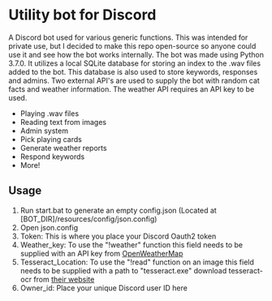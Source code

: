 <h1> Utility bot for Discord </h1>

A Discord bot used for various generic functions. This was intended for private use, but I decided to make this repo open-source so anyone could use it and see how the bot works internally. The bot was made using Python 3.7.0. It utilizes a local SQLite database for storing an index to the .wav files added to the bot. This database is also used to store keywords, responses and admins. Two external API's are used to supply the bot with random cat facts and weather information. The weather API requires an API key to be used.

<ul>
  <li>Playing .wav files</li>
  <li>Reading text from images</li>
  <li>Admin system</li>
  <li>Pick playing cards</li>
  <li>Generate weather reports</li>
  <li>Respond keywords</li>
  <li>More!</li>
 </ul>


<h2> Usage </h2>

<ol>
  <li>Run start.bat to generate an empty config.json (Located at [BOT_DIR]/resources/config/json.config)</li>
  <li>Open json.config</li>
  <li>Token: This is where you place your Discord Oauth2 token<lo/>
  <li>Weather_key: To use the "!weather" function this field needs to be supplied with an API key from <a href=https://openweathermap.org/api>OpenWeatherMap</a></li>
  <li>Tesseract_Location: To use the "!read" function on an image this field needs to be supplied with a path to "tesseract.exe" download tesseract-ocr from <a href=https://tesseract-ocr.github.io/tessdoc/Home.html>their website</a></li>
  <li>Owner_id: Place your unique Discord user ID here</li>
</ol>
